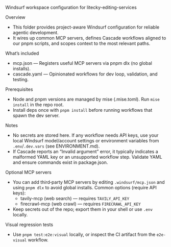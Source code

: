 Windsurf workspace configuration for litecky-editing-services

Overview

- This folder provides project-aware Windsurf configuration for reliable agentic development.
- It wires up common MCP servers, defines Cascade workflows aligned to our pnpm scripts, and scopes context to the most relevant paths.

What’s included

- mcp.json — Registers useful MCP servers via pnpm dlx (no global installs).
- cascade.yaml — Opinionated workflows for dev loop, validation, and testing.

Prerequisites

- Node and pnpm versions are managed by mise (.mise.toml). Run `mise install` in the repo root.
- Install deps once with `pnpm install` before running workflows that spawn the dev server.

Notes

- No secrets are stored here. If any workflow needs API keys, use your local Windsurf model/account settings or environment variables from `.env`/`.dev.vars` (see ENVIRONMENT.md).
- If Cascade reports an “Invalid argument” error, it typically indicates a malformed YAML key or an unsupported workflow step. Validate YAML and ensure commands exist in package.json.

Optional MCP servers

- You can add third‑party MCP servers by editing `.windsurf/mcp.json` and using `pnpm dlx` to avoid global installs. Common options (require API keys):
  - tavily-mcp (web search) — requires `TAVILY_API_KEY`
  - firecrawl-mcp (web crawl) — requires `FIRECRAWL_API_KEY`
- Keep secrets out of the repo; export them in your shell or use `.env` locally.

Visual regression tests

- Use `pnpm test:e2e:visual` locally, or inspect the CI artifact from the `e2e-visual` workflow.
